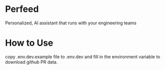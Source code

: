 # Perfeed
Personalized, AI assistant that runs with your engineering teams

# How to Use
copy .env.dev.example file to .env.dev and fill in the environment variable to download github PR data.